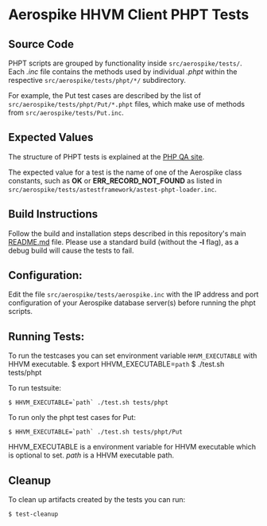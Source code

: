# Aerospike HHVM Client PHPT Tests

## Source Code

PHPT scripts are grouped by functionality inside `src/aerospike/tests/`.
Each *.inc* file contains the methods used by individual *.phpt* within
the respective `src/aerospike/tests/phpt/*/` subdirectory.

For example, the Put test cases are described by the list of
`src/aerospike/tests/phpt/Put/*.phpt` files, which make use of methods from `src/aerospike/tests/Put.inc`.

## Expected Values
The structure of PHPT tests is explained at the [PHP QA site](http://qa.php.net/write-test.php#writing-phpt).

The expected value for a test is the name of one of the Aerospike class
constants, such as **OK** or **ERR_RECORD_NOT_FOUND** as listed in
`src/aerospike/tests/astestframework/astest-phpt-loader.inc`.

## Build Instructions

Follow the build and installation steps described in this repository's main [README.md](../../../README.md) file.  Please use a standard build (without the **-l** flag), as a debug build will cause the tests to fail.

## Configuration:

Edit the file `src/aerospike/tests/aerospike.inc` with the IP address and port configuration of your Aerospike database server(s) before running the phpt
scripts.

## Running Tests:

To run the testcases you can set environment variable `HHVM_EXECUTABLE` with HHVM executable.
	$ export  HHVM_EXECUTABLE=`path`
	$ ./test.sh tests/phpt

To run testsuite:

    $ HHVM_EXECUTABLE=`path` ./test.sh tests/phpt

To run only the phpt test cases for Put:

    $ HHVM_EXECUTABLE=`path` ./test.sh tests/phpt/Put

HHVM_EXECUTABLE is a environment variable for HHVM executable which is optional to set.
*path* is a HHVM executable path.

## Cleanup

To clean up artifacts created by the tests you can run:

    $ test-cleanup
